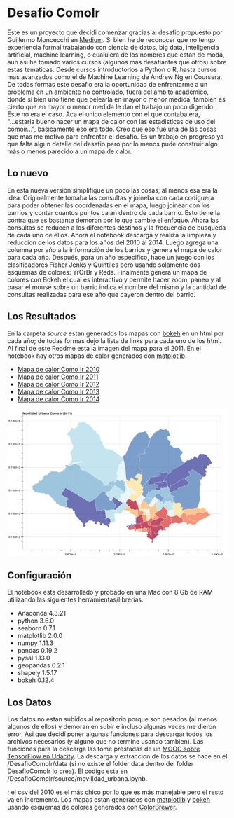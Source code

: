 # Desafio ComoIr

Este es un proyecto que decidi comenzar gracias al desafio propuesto por Guillermo Moncecchi en [Medium][gmoncemedium]. Si bien he de reconocer que no tengo experiencia formal trabajando con ciencia de datos, big data, inteligencia artificial, machine learning, o cualuiera de los nombres que estan de moda, aun asi he tomado varios cursos (algunos mas desafiantes que otros) sobre estas tematicas. Desde cursos introductorios a Python o R, hasta cursos mas avanzados como el de Machine Learning de Andrew Ng en Coursera. De todas formas este desafio era la oportunidad de enfrentarme a un problema en un ambiente no controlado, fuera del ambito academico, donde si bien uno tiene que pelearla en mayor o menor medida, tambien es cierto que en mayor o menor medida le dan el trabajo un poco digerido. Este no era el caso. Aca el unico elemento con el que contaba era, "...estaria bueno hacer un mapa de calor con las estadisticas de uso del comoir...", basicamente eso era todo.
Creo que eso fue una de las cosas que mas me motivo para enfrentar el desafio. Es un trabajo en progreso ya que falta algun detalle del desafio pero por lo menos pude construir algo más o menos parecido a un mapa de calor.

## Lo nuevo
En esta nueva versión simplifique un poco las cosas; al menos esa era la idea. Originalmente tomaba las consultas y joineba con cada codiguera para poder obtener las coordenadas en el mapa, luego joinear con los barrios y contar cuantos puntos caian dentro de cada barrio. Esto tiene la contra que es bastante demoron por lo que cambie el enfoque. Ahora las consultas se reducen a los diferentes destinos y la frecuencia de busqueda de cada uno de ellos. Ahora el notebook descarga y realiza la limpieza y reduccion de los datos para los años del 2010 al 2014. Luego agrega una columna por año a la información de los barrios y genera el mapa de calor para cada año. Después, para un año especifico, hace un juego con los clasificadores Fisher Jenks y Quintiles pero usando solamente dos esquemas de colores: YrOrBr y Reds. Finalmente genera un mapa de colores con Bokeh el cual es interactivo y permite hacer zoom, paneo y al pasar el mouse sobre un barrio indica el nombre del mismo y la cantidad de consultas realizadas para ese año que cayeron dentro del barrio.

## Los Resultados
En la carpeta *source* estan generados los mapas con [bokeh][bokehlink] en un html por cada año; de todas formas dejo la lista de links para cada uno de los html. Al final de este Readme esta la imagen del mapa para el 2011. En el notebook hay otros mapas de calor generados con [matplotlib][pltlink].

- [Mapa de calor Como Ir 2010][comoir2010]
- [Mapa de calor Como Ir 2011][comoir2011]
- [Mapa de calor Como Ir 2012][comoir2012]
- [Mapa de calor Como Ir 2013][comoir2013]
- [Mapa de calor Como Ir 2014][comoir2014]

![alt text][img2011]

## Configuración
El notebook esta desarrollado y probado en una Mac con 8 Gb de RAM utilizando las siguientes herramientas/librerias:

- Anaconda 4.3.21
- python 3.6.0
- seaborn 0.7.1
- matplotlib 2.0.0
- numpy 1.11.3
- pandas 0.19.2
- pysal 1.13.0
- geopandas 0.2.1
- shapely 1.5.17
- bokeh 0.12.4

## Los Datos
Los datos no estan subidos al repositorio porque son pesados (al menos algunos de ellos) y demoran en subir e incluso algunas veces me dieron error. Asi que decidí poner algunas funciones para descargar todos los archivos necesarios (y alguno que no termine usando tambien). Las funciones para la descarga las tome prestadas de un [MOOC sobre TensorFlow en Udacity][mooctensorflow]. La descarga y extraccion de los datos se hace en el /DesafioComoIr/data (si no existe el folder data dentro del folder DesafioComoIr lo crea). El codigo esta en /DesafioComoIr/source/movilidad_urbana.ipynb.


; el csv del 2010 es el más chico por lo que es más manejable pero el resto va en incremento. Los mapas estan generados con [matplotlib][pltlink] y [bokeh][bokehlink] usando esquemas de colores generados con [ColorBrewer][cbrewerlink].


[gmoncemedium]: https://medium.com/@gmonce/cinco-desaf%C3%ADos-de-ciencia-de-datos-bad99448b7f7
[mooctensorflow]: https://www.udacity.com/course/deep-learning--ud730
[img2011]: https://raw.githubusercontent.com/avrinan/DesafioComoIr/master/source/comoir2011_bokehplot.png "ComoIr 2011"
[comoir2010]: https://rawgit.com/avrinan/DesafioComoIr/master/source/comoir2010.html
[comoir2011]: https://rawgit.com/avrinan/DesafioComoIr/master/source/comoir2011.html
[comoir2012]: https://rawgit.com/avrinan/DesafioComoIr/master/source/comoir2012.html
[comoir2013]: https://rawgit.com/avrinan/DesafioComoIr/master/source/comoir2013.html
[comoir2014]: https://rawgit.com/avrinan/DesafioComoIr/master/source/comoir2014.html
[pltlink]: https://matplotlib.org
[bokehlink]: http://bokeh.pydata.org/en/latest/
[cbrewerlink]: http://colorbrewer2.org/#type=sequential&scheme=BuGn&n=3
